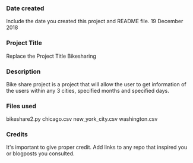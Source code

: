 ### Date created
Include the date you created this project and README file.
19 December 2018

### Project Title
Replace the Project Title
Bikesharing

### Description
Bike share project is a project that will allow the user to get information of the users within any 3 cities, specified months and specified days.

### Files used
bikeshare2.py
chicago.csv
new_york_city.csv
washington.csv 

### Credits
It's important to give proper credit. Add links to any repo that inspired you or blogposts you consulted.

